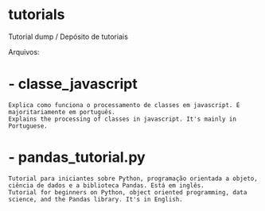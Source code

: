# tutorials
Tutorial dump / Depósito de tutoriais

Arquivos:
# - classe_javascript
    Explica como funciona o processamento de classes em javascript. É majoritariamente em português.
    Explains the processing of classes in javascript. It's mainly in Portuguese.

# - pandas_tutorial.py
    Tutorial para iniciantes sobre Python, programação orientada a objeto, ciência de dados e a biblioteca Pandas. Está em inglês.
    Tutorial for beginners on Python, object oriented programming, data science, and the Pandas library. It's in English.
